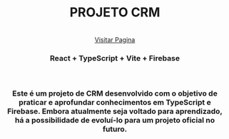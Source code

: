 <div width="100%" align="center">
<h1>PROJETO CRM</h1>
</br>
<a href="https://projeto-web-5d62a.web.app">Visitar Pagina</a>
</br>
<h3> React + TypeScript + Vite + Firebase<h3>
</br>
<p>Este é um projeto de CRM desenvolvido com o objetivo de praticar e aprofundar conhecimentos em TypeScript e Firebase. Embora atualmente seja voltado para aprendizado, há a possibilidade de evoluí-lo para um projeto oficial no futuro.<p/>
</div>
